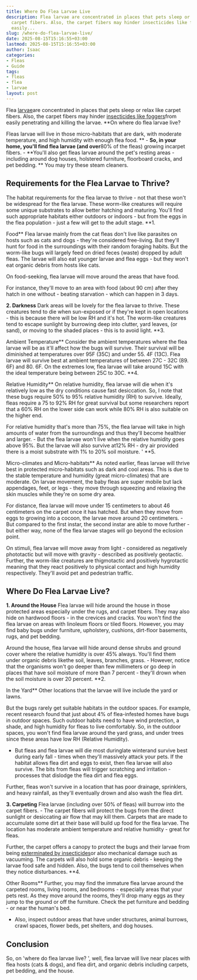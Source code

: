```yaml
---
title: Where Do Flea Larvae Live
description: Flea larvae are concentrated in places that pets sleep or relax like
  carpet fibers. Also, the carpet fibers may hinder insecticides like foggers from
  easily...
slug: /where-do-flea-larvae-live/
date: 2025-08-15T15:16:55+03:00
lastmod: 2025-08-15T15:16:55+03:00
author: Isaac
categories:
- Fleas
- Guide
tags:
- fleas
- flea
- larvae
layout: post
---
```

Flea [larvae](https://pestpolicy.com/what-do-flea-larvae-eat/)are concentrated in places that pets sleep or relax like carpet fibers. Also, the carpet fibers may hinder [insecticides like foggers](https://pestpolicy.com/best-fogger-for-[fleas](https://pestpolicy.com/what-do-flea-larvae-look-like/)/)from easily penetrating and killing the larvae. **On where do flea larvae live?

Fleas larvae will live in those micro-habitats that are dark, with moderate temperature, and high humidity with enough flea food. ** - **So, in your home, you'll find flea larvae (and over**80% of the fleas) growing incarpet fibers. - **You'll also get fleas larvae around the pet's resting areas - including around dog houses, holstered furniture, floorboard cracks, and pet bedding. ** You may try these steam cleaners.

##  Requirements for the Flea Larvae to Thrive?

The habitat requirements for the flea larvae to thrive - not that these won't be widespread for the flea larvae. These worm-like creatures will require some unique substrates to allow better hatching and maturing. You'll find such appropriate habitats either outdoors or indoors - but from the eggs in the flea population - just a few will get to the adult stage. **1.

Food** Flea larvae mainly from the cat fleas don't live like parasites on hosts such as cats and dogs - they're considered free-living. But they'll hunt for food in the surroundings with their random foraging habits. But the worm-like bugs will largely feed on dried feces (waste) dropped by adult fleas. The larvae will also eat younger larvae and flea eggs - but they won't eat organic debris from hosts like cats.

On food-seeking, flea larvae will move around the areas that have food.

For instance, they'll move to an area with food (about 90 cm) after they hatch in one without - beating starvation - which can happen in 3 days.

**2. Darkness** Dark areas will be lovely for the flea larvae to thrive. These creatures tend to die when sun-exposed or if they're kept in open locations - this is because there will be low RH and it's hot. The worm-like creatures tend to escape sunlight by burrowing deep into clutter, yard leaves, (or sand), or moving to the shaded places - this is to avoid light. **3.

Ambient Temperature** Consider the ambient temperatures where the flea larvae will be as it'll affect how the bugs will survive. Their survival will be diminished at temperatures over 95F (35C) and under 55. 4F (13C). Flea larvae will survive best at ambient temperatures of between 27C - 32C (89. 6F) and 80. 6F. On the extremes low, flea larvae will take around 15C with the ideal temperature being between 25C to 30C. **4.

Relative Humidity** On relative humidity, flea larvae will die when it's relatively low as the dry conditions cause fast desiccation. So, I note that these bugs require 50% to 95% relative humidity (RH) to survive. Ideally, fleas require a 75 to 92% RH for great survival but some researchers report that a 60% RH on the lower side can work while 80% RH is also suitable on the higher end.

For relative humidity that's more than 75%, the flea larvae will take in high amounts of water from the surroundings and thus they'll become healthier and larger. - But the flea larvae won't live when the relative humidity goes above 95%. But the larvae will also survive at12% RH - dry air provided there is a moist substrate with 1% to 20% soil moisture. ' **5.

Micro-climates and Micro-habitats** As noted earlier, fleas larvae will thrive best in protected micro-habitats such as dark and cool areas. This is due to the stable temperature and humidity (great micro-climates) that are moderate. On larvae movement, the baby fleas are super mobile but lack appendages, feet, or legs - they move through squeezing and relaxing the skin muscles while they're on some dry area.

For distance, flea larvae will move under 15 centimeters to about 46 centimeters on the carpet once it has hatched. But when they move from eggs to growing into a cocoon, the larvae move around 20 centimeters. - But compared to the first instar, the second instar are able to move further - but either way, none of the flea larvae stages will go beyond the eclosion point.

On stimuli, flea larvae will move away from light - considered as negatively phototactic but will move with gravity - described as positively geotactic. Further, the worm-like creatures are thigmotactic and positively hygrotactic meaning that they react positively to physical contact and high humidity respectively. They'll avoid pet and pedestrian traffic.

##  Where Do Flea Larvae Live?

**1. Around the House** Flea larvae will hide around the house in those protected areas especially under the rugs, and carpet fibers. They may also hide on hardwood floors - in the crevices and cracks. You won't find the flea larvae on areas with linoleum floors or tiled floors. However, you may find baby bugs under furniture, upholstery, cushions, dirt-floor basements, rugs, and pet bedding.

Around the house, flea larvae will hide around dense shrubs and ground cover where the relative humidity is over 45% always. You'll find them under organic debris likethe soil, leaves, branches, grass. - However, notice that the organisms won't go deeper than few millimeters or go deep in places that have soil moisture of more than 7 percent - they'll drown when the soil moisture is over 20 percent. **2.

In the Yard** Other locations that the larvae will live include the yard or lawns.

But the bugs rarely get suitable habitats in the outdoor spaces. For example, recent research found that just about 4% of flea-infested homes have bugs in outdoor spaces. Such outdoor habits need to have wind protection, a shade, and high humidity for fleas to live comfortably. So, in the outdoor spaces, you won't find flea larvae around the yard grass, and under trees since these areas have low RH (Relative Humidity).

- But fleas and flea larvae will die most duringlate winterand survive best during early fall - times when they'll massively attack your pets. If the habitat allows flea dirt and eggs to exist, then flea larvae will also survive. The bits from fleas will trigger scratching and irritation - processes that dislodge the flea dirt and flea eggs.

Further, fleas won't survive in a location that has poor drainage, sprinklers, and heavy rainfall, as they'll eventually drown and also wash the flea dirt.

**3. Carpeting** Flea larvae (including over 50% of fleas) will burrow into the carpet fibers. - The carpet fibers will protect the bugs from the direct sunlight or desiccating air flow that may kill them. Carpets that are made to accumulate some dirt at their base will build up food for the flea larvae. The location has moderate ambient temperature and relative humidity - great for fleas.

Further, the carpet offers a canopy to protect the bugs and their larvae from being [exterminated by insecticides](https://pestpolicy.com/best-flea-spray-for-house-carpets/)or also mechanical damage such as vacuuming. The carpets will also hold some organic debris - keeping the larvae food safe and hidden. Also, the bugs tend to coil themselves when they notice disturbances. **4.

Other Rooms** Further, you may find the immature flea larvae around the carpeted rooms, living rooms, and bedrooms - especially areas that your pets rest. As they move around the rooms, they'll drop many eggs as they jump to the ground or off the furniture. Check the pet furniture and bedding - or near the human's bed.

- Also, inspect outdoor areas that have under structures, animal burrows, crawl spaces, flower beds, pet shelters, and dog houses.

##  Conclusion

So, on 'where do flea larvae live? ', well, flea larvae will live near places with flea hosts (cats & dogs), and flea dirt, and organic debris including carpets, pet bedding, and the house.
